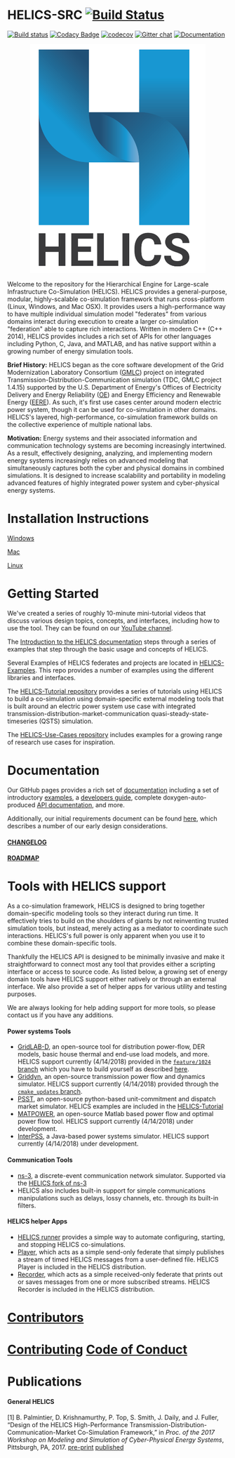 # HELICS-SRC [![Build Status](https://travis-ci.org/GMLC-TDC/HELICS-src.svg?branch=master)](https://travis-ci.org/GMLC-TDC/HELICS-src)
[![Build status](https://ci.appveyor.com/api/projects/status/afpa4mv0kgsjwvtn/branch/develop?svg=true)](https://ci.appveyor.com/project/nightlark/helics-src/branch/develop)
[![Codacy Badge](https://api.codacy.com/project/badge/Grade/83ba19b36b714c729ec3a3d18504505e)](https://www.codacy.com/app/phlptp/HELICS-src?utm_source=github.com&amp;utm_medium=referral&amp;utm_content=GMLC-TDC/HELICS-src&amp;utm_campaign=Badge_Grade)
[![codecov](https://codecov.io/gh/GMLC-TDC/HELICS-src/branch/develop/graph/badge.svg)](https://codecov.io/gh/GMLC-TDC/HELICS-src)
[![Gitter chat](https://badges.gitter.im/GMLC-TDC/HELICS-src.png)](https://gitter.im/GMLC-TDC/HELICS-src)
[![Documentation](https://img.shields.io/badge/docs-ready-blue.svg)](http://gmlc-tdc.github.io/HELICS-src)

<p align="center">
<img src="docs/img/HELICS_Logo.png" width="400">
</p>

Welcome to the repository for the Hierarchical Engine for Large-scale Infrastructure Co-Simulation (HELICS).  HELICS provides a general-purpose, modular, highly-scalable co-simulation framework that runs cross-platform (Linux, Windows, and Mac OSX). It provides users a high-performance way to have multiple individual simulation model "federates" from various domains interact during execution to create a larger co-simulation "federation" able to capture rich interactions. Written in modern C++ (C++ 2014), HELICS provides includes a rich set of APIs for other languages including Python, C, Java, and MATLAB, and has native support within a growing number of energy simulation tools.

**Brief History:** HELICS began as the core software development of the Grid Modernization Laboratory Consortium ([GMLC](https://gridmod.labworks.org/)) project  on integrated Transmission-Distribution-Communication simulation (TDC, GMLC project 1.4.15) supported by the U.S. Department of Energy's Offices of Electricity Delivery and Energy Reliability ([OE](https://www.energy.gov/oe/office-electricity-delivery-and-energy-reliability)) and Energy Efficiency and Renewable Energy ([EERE](https://www.energy.gov/eere/office-energy-efficiency-renewable-energy)). As such, it's first use cases center around modern electric power system, though it can be used for co-simulation in other domains. HELICS's  layered, high-performance, co-simulation framework builds on the collective experience of multiple national labs.

**Motivation:** Energy systems and their associated information and communication technology systems are becoming increasingly intertwined. As a result, effectively designing, analyzing, and implementing modern energy systems increasingly relies on advanced modeling that simultaneously captures both the cyber and physical domains in combined simulations.  It is designed to increase scalability and portability in modeling advanced features of highly integrated power system and cyber-physical energy systems.

# Installation Instructions

[Windows](https://gmlc-tdc.github.io/HELICS-src/installation/windows.html)

[Mac](https://gmlc-tdc.github.io/HELICS-src/installation/mac.html)

[Linux](https://gmlc-tdc.github.io/HELICS-src/installation/linux.html)

# Getting Started

We've created a series of roughly 10-minute mini-tutorial videos that discuss various design topics, concepts, and interfaces, including how to use the tool. They can be found on our [YouTube channel](https://www.youtube.com/channel/UCPa81c4BVXEYXt2EShTzbcg).   

The [Introduction to the HELICS documentation](https://gmlc-tdc.github.io/HELICS-src/introduction/index.html) steps through a series of examples that step through the basic usage and concepts of HELICS.

Several Examples of HELICS federates and projects are located in [HELICS-Examples](https://github.com/GMLC-TDC/HELICS-Examples).  This repo provides a number of examples using the different libraries and interfaces.

The [HELICS-Tutorial repository](https://github.com/GMLC-TDC/HELICS-Tutorial) provides a series of tutorials using HELICS to build a co-simulation using domain-specific external modeling tools that is built around an electric power system use case with integrated transmission-distribution-market-communication quasi-steady-state-timeseries (QSTS) simulation.

The [HELICS-Use-Cases repository](https://github.com/GMLC-TDC/HELICS-Use-Cases) includes examples for a growing range of research use cases for inspiration.

# Documentation

Our GitHub pages provides a rich set of [documentation](https://gmlc-tdc.github.io/HELICS-src/index.html) including a set of introductory [examples](https://gmlc-tdc.github.io/HELICS-src/introduction/index.html), a [developers guide](https://gmlc-tdc.github.io/HELICS-src/developer-guide/index.html), complete doxygen-auto-produced [API documentation](https://gmlc-tdc.github.io/HELICS-src/doxygen/), and more.

Additionally, our initial requirements document can be found [here](https://github.com/GMLC-TDC/specification-doc/blob/master/src/specification.md), which describes a number of our early design considerations.

#### [CHANGELOG](CHANGELOG.md)
#### [ROADMAP](ROADMAP.md)

# Tools with HELICS support

As a co-simulation framework, HELICS is designed to bring together domain-specific modeling tools so they interact during run time. It effectively tries to build on the shoulders of giants by not reinventing trusted simulation tools, but instead, merely acting as a mediator to coordinate such interactions. HELICS's full power is only apparent when you use it to combine these domain-specific tools.  

Thankfully the HELICS API is designed to be minimally invasive and make it straightforward to connect most any tool that provides either a scripting interface or access to source code. As listed below, a growing set of energy domain tools have HELICS support either natively or through an external interface. We also provide a set of helper apps for various utility and testing purposes.

We are always looking for help adding support for more tools, so please contact us if you have any additions.

#### Power systems Tools

* [GridLAB-D](https://www.gridlabd.org/), an open-source tool for distribution power-flow, DER models, basic house thermal and end-use load models, and more. HELICS support currently (4/14/2018) provided in the [`feature/1024` branch](https://github.com/gridlab-d/gridlab-d/tree/feature/1024) which you have to build yourself as described [here](https://github.com/GMLC-TDC/HELICS-Tutorial/tree/master/setup).
* [Griddyn](https://github.com/LLNL/GridDyn), an open-source transmission power flow and dynamics simulator. HELICS support currently (4/14/2018) provided through the [`cmake_updates` branch](https://github.com/LLNL/GridDyn/tree/cmake_update).
* [PSST](https://github.com/kdheepak/psst), an open-source python-based unit-commitment and dispatch market simulator. HELICS examples are included in the  [HELICS-Tutorial](https://github.com/GMLC-TDC/HELICS-Tutorial)
* [MATPOWER](http://www.pserc.cornell.edu/matpower/), an open-source Matlab based power flow and optimal power flow tool. HELICS support currently (4/14/2018) under development.
* [InterPSS](http://www.interpss.org/), a Java-based power systems simulator. HELICS support currently (4/14/2018) under development.

#### Communication Tools

* [ns-3](https://www.nsnam.org/), a discrete-event communication network simulator. Supported via the [HELICS fork of ns-3](https://github.com/GMLC-TDC/ns-3-dev-git)
* HELICS also includes built-in support for simple communications manipulations such as delays, lossy channels, etc. through its built-in filters.

#### HELICS helper Apps

* [HELICS runner](https://github.com/GMLC-TDC/helics-runner) provides a simple way to automate configuring, starting, and stopping HELICS co-simulations.
* [Player](https://gmlc-tdc.github.io/HELICS-src/apps/Player.html), which acts as a simple send-only federate that simply publishes a stream of timed HELICS messages from a user-defined file. HELICS Player is included in the HELICS distribution.
* [Recorder](https://gmlc-tdc.github.io/HELICS-src/apps/Recorder.html), which acts as a simple received-only federate that prints out or saves messages from one or more subscribed streams. HELICS Recorder is included in the HELICS distribution.

# [Contributors](CONTRIBUTORS.md)

# [Contributing](CONTRIBUTING.md)  [Code of Conduct](code-of-conduct.md)

# Publications

#### General HELICS

[1] B. Palmintier, D. Krishnamurthy, P. Top, S. Smith, J. Daily, and J. Fuller, “Design of the HELICS High-Performance Transmission-Distribution-Communication-Market Co-Simulation Framework,” in *Proc. of the 2017 Workshop on Modeling and Simulation of Cyber-Physical Energy Systems*, Pittsburgh, PA, 2017. [pre-print](https://www.nrel.gov/docs/fy17osti/67928.pdf) [published](https://ieeexplore.ieee.org/document/8064542/)
